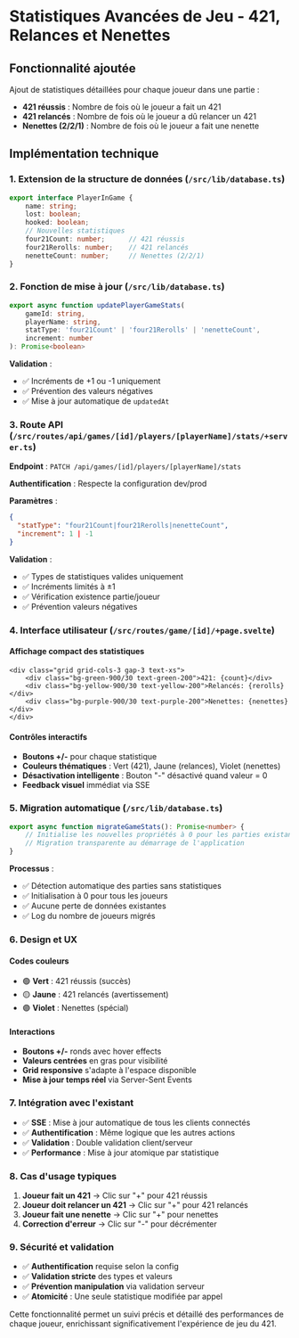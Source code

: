 # Statistiques Avancées de Jeu - 421, Relances et Nenettes

## Fonctionnalité ajoutée

Ajout de statistiques détaillées pour chaque joueur dans une partie :
- **421 réussis** : Nombre de fois où le joueur a fait un 421
- **421 relancés** : Nombre de fois où le joueur a dû relancer un 421
- **Nenettes (2/2/1)** : Nombre de fois où le joueur a fait une nenette

## Implémentation technique

### 1. **Extension de la structure de données** (`/src/lib/database.ts`)

```typescript
export interface PlayerInGame {
    name: string;
    lost: boolean;
    hooked: boolean;
    // Nouvelles statistiques
    four21Count: number;      // 421 réussis
    four21Rerolls: number;    // 421 relancés  
    nenetteCount: number;     // Nenettes (2/2/1)
}
```

### 2. **Fonction de mise à jour** (`/src/lib/database.ts`)

```typescript
export async function updatePlayerGameStats(
    gameId: string, 
    playerName: string, 
    statType: 'four21Count' | 'four21Rerolls' | 'nenetteCount',
    increment: number
): Promise<boolean>
```

**Validation** :
- ✅ Incréments de +1 ou -1 uniquement
- ✅ Prévention des valeurs négatives
- ✅ Mise à jour automatique de `updatedAt`

### 3. **Route API** (`/src/routes/api/games/[id]/players/[playerName]/stats/+server.ts`)

**Endpoint** : `PATCH /api/games/[id]/players/[playerName]/stats`

**Authentification** : Respecte la configuration dev/prod

**Paramètres** :
```json
{
  "statType": "four21Count|four21Rerolls|nenetteCount",
  "increment": 1 | -1
}
```

**Validation** :
- ✅ Types de statistiques valides uniquement
- ✅ Incréments limités à ±1
- ✅ Vérification existence partie/joueur
- ✅ Prévention valeurs négatives

### 4. **Interface utilisateur** (`/src/routes/game/[id]/+page.svelte`)

#### Affichage compact des statistiques
```svelte
<div class="grid grid-cols-3 gap-3 text-xs">
    <div class="bg-green-900/30 text-green-200">421: {count}</div>
    <div class="bg-yellow-900/30 text-yellow-200">Relancés: {rerolls}</div>  
    <div class="bg-purple-900/30 text-purple-200">Nenettes: {nenettes}</div>
</div>
```

#### Contrôles interactifs
- **Boutons +/-** pour chaque statistique
- **Couleurs thématiques** : Vert (421), Jaune (relances), Violet (nenettes)
- **Désactivation intelligente** : Bouton "-" désactivé quand valeur = 0
- **Feedback visuel** immédiat via SSE

### 5. **Migration automatique** (`/src/lib/database.ts`)

```typescript
export async function migrateGameStats(): Promise<number> {
    // Initialise les nouvelles propriétés à 0 pour les parties existantes
    // Migration transparente au démarrage de l'application
}
```

**Processus** :
- ✅ Détection automatique des parties sans statistiques
- ✅ Initialisation à 0 pour tous les joueurs
- ✅ Aucune perte de données existantes
- ✅ Log du nombre de joueurs migrés

### 6. **Design et UX**

#### Codes couleurs
- 🟢 **Vert** : 421 réussis (succès)
- 🟡 **Jaune** : 421 relancés (avertissement)
- 🟣 **Violet** : Nenettes (spécial)

#### Interactions
- **Boutons +/-** ronds avec hover effects
- **Valeurs centrées** en gras pour visibilité
- **Grid responsive** s'adapte à l'espace disponible
- **Mise à jour temps réel** via Server-Sent Events

### 7. **Intégration avec l'existant**

- ✅ **SSE** : Mise à jour automatique de tous les clients connectés
- ✅ **Authentification** : Même logique que les autres actions
- ✅ **Validation** : Double validation client/serveur
- ✅ **Performance** : Mise à jour atomique par statistique

### 8. **Cas d'usage typiques**

1. **Joueur fait un 421** → Clic sur "+" pour 421 réussis
2. **Joueur doit relancer un 421** → Clic sur "+" pour 421 relancés  
3. **Joueur fait une nenette** → Clic sur "+" pour nenettes
4. **Correction d'erreur** → Clic sur "-" pour décrémenter

### 9. **Sécurité et validation**

- ✅ **Authentification** requise selon la config
- ✅ **Validation stricte** des types et valeurs
- ✅ **Prévention manipulation** via validation serveur
- ✅ **Atomicité** : Une seule statistique modifiée par appel

Cette fonctionnalité permet un suivi précis et détaillé des performances de chaque joueur, enrichissant significativement l'expérience de jeu du 421.
